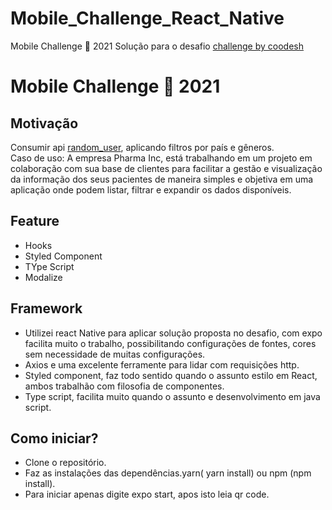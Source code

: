 # Mobile_Challenge_React_Native
Mobile Challenge 🏅 2021
Solução para o desafio  [challenge by coodesh](https://lab.coodesh.com/public-challenges/mobile-challenge-2021)

# Mobile Challenge 🏅 2021

##  Motivação
Consumir api [random_user](https://randomuser.me/documentation), aplicando filtros por país e gêneros.</br>
Caso de uso: A empresa Pharma Inc, está trabalhando em um projeto em colaboração com sua base de clientes para facilitar a gestão e visualização da informação dos seus pacientes de maneira simples e objetiva em uma aplicação onde podem listar, filtrar e expandir os dados disponíveis.


## Feature
- Hooks
- Styled Component
- TYpe Script
- Modalize

## Framework
- Utilizei react Native para aplicar solução proposta no desafio, com expo facilita muito o trabalho, possibilitando configurações de fontes, cores sem necessidade de muitas configurações.
- Axios e uma  excelente ferramente para lidar com requisições http.
- Styled component, faz todo sentido quando o assunto estilo em React, ambos trabalhão com filosofia de componentes.
- Type script, facilita muito quando o assunto e desenvolvimento em java script.


## Como iniciar?
- Clone o repositório.
- Faz as instalações das dependências.yarn( yarn install) ou npm (npm install).
- Para iniciar apenas digite expo start, apos isto leia qr code.


